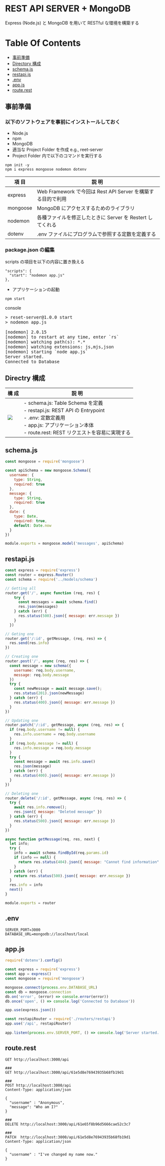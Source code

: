# REST API SERVER + MongoDB
Express (Node.js) と MongoDB を用いて RESTful な環境を構築する
# Table Of Contents
- [事前準備](#prep)
- [Directory 構成](#directories)
- [schema.js](#schema)
- [restapi.js](#restapi)
- [.env](#env)
- [app.js](#appjs)
- [route.rest](#route)

<h2 id="prep">事前準備</h2>

### 以下のソフトウェアを事前にインストールしておく
- Node.js
- npm
- MongoDB
- 適当な Project Folder を作成 e.g., reet-server
- Project Folder 内で以下のコマンドを実行する
```
npm init -y
npm i express mongoose nodemon dotenv
```
|項 目|説 明|
----|----
|express|Web Framework で今回は Rest API Server を構築する目的で利用|
|mongoose|MongoDB にアクセスするためのライブラリ|
|nodemon|各種ファイルを修正したときに Server を Restert してくれる|
|dotenv|.env ファイルにプログラムで参照する定数を定義する|

### package.json の編集
scripts の項目を以下の内容に置き換える
```
"scripts": {
  "start": "nodemon app.js"
},
```
- アプリケーションの起動
```
npm start
```
console
<pre>
> reset-server@1.0.0 start
> nodemon app.js

[nodemon] 2.0.15
[nodemon] to restart at any time, enter `rs`
[nodemon] watching path(s): *.*
[nodemon] watching extensions: js,mjs,json
[nodemon] starting `node app.js`
Server started.
Connected to Database
</pre>

<h2 id="directories">Directry 構成</h2>

|構 成|説 明|
----|----
|<img src="./imgs/directories.jpg">|- schema.js: Table Schema を定義<br/>- restapi.js: REST API の Entrypoint<br/>- .env: 定数定義用<br/>- app.js: アプリケーション本体<br/>- route.rest: REST リクエストを容易に実現する|

<h2 id="schema">schema.js</h2>

```javascript
const mongoose = require('mongoose')

const apiSchema = new mongoose.Schema({
  username: {
    type: String,
    required: true
  },
  message: {
    type: String,
    required: true
  },
  date: {
    type: Date,
    required: true,
    default: Date.now
  }
})

module.exports = mongoose.model('messages', apiSchema)
```

<h2 id="restapi">restapi.js</h2>

```javascript
const express = require('express')
const router = express.Router()
const schema = require('../models/schema')

// Getting all
router.get('/', async function (req, res) {
    try {
      const messages = await schema.find()
      res.json(messages)
    } catch (err) {
      res.status(500).json({ message: err.message })
    }
  })

// Geting one
router.get('/:id', getMessage, (req, res) => {
  res.send(res.info)
})

// Creating one
router.post('/', async (req, res) => {
  const message = new schema({
    username: req.body.username,
    message: req.body.message
  })
  try {
    const newMessage = await message.save();
    res.status(201).json(newMessage)
  } catch (err) {
    res.status(400).json({ message: err.message })
  }
})

// Updating one
router.patch('/:id', getMessage, async (req, res) => {
  if (req.body.username != null) {
    res.info.username = req.body.username
  }
  if (req.body.message != null) {
    res.info.message = req.body.message
  }
  try {
    const message = await res.info.save()
    res.json(message)
  } catch (err) {
    res.status(400).json({ message: err.message })
  }
})

// Deleting one
router.delete('/:id', getMessage, async (req, res) => {
  try {
    await res.info.remove();
    res.json({ message: "Deleted message" })
  } catch (err) {
    res.status(500).json({ message: err.message })
  }
})

async function getMessage(req, res, next) {
  let info;
  try {
    info = await schema.findById(req.params.id)
    if (info == null) {
      return res.status(404).json({ message: "Cannot find information" })
    }
  } catch (err) {
    return res.status(500).json({ message: err.message })
  }
  res.info = info
  next()
}

module.exports = router
```

<h2 id="env">.env</h2>

```
SERVER_PORT=3000
DATABASE_URL=mongodb://localhost/local
```

<h2 id="appjs">app.js</h2>

```javascript
require('dotenv').config()

const express = require('express')
const app = express()
const mongoose = require('mongoose')

mongoose.connect(process.env.DATABASE_URL)
const db = mongoose.connection
db.on('error', (error) => console.error(error))
db.once('open', () => console.log('Connected to Database'))

app.use(express.json())

const restapiRouter = require('./routers/restapi')
app.use('/api', restapiRouter)
 
app.listen(process.env.SERVER_PORT, () => console.log('Server started.')
```

<h2 id="route">route.rest</h2>

```
GET http://localhost:3000/api

###
GET http://localhost:3000/api/61e5d8e76943935b68fb19d1

###
POST http://localhost:3000/api
Content-Type: application/json

{
  "username" : "Anonymous",
  "message": "Who am I?"
}

###
DELETE http://localhost:3000/api/61e65f8b96d5666cae52c3c7

###
PATCH  http://localhost:3000/api/61e5d8e76943935b68fb19d1
Content-Type: application/json

{
  "username" : "I've changed my name now."
}
```
